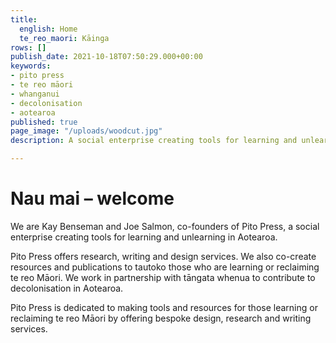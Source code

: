 ```yaml
---
title:
  english: Home
  te_reo_maori: Kāinga
rows: []
publish_date: 2021-10-18T07:50:29.000+00:00
keywords:
- pito press
- te reo māori
- whanganui
- decolonisation
- aotearoa
published: true
page_image: "/uploads/woodcut.jpg"
description: A social enterprise creating tools for learning and unlearning in Aotearoa

---
```

# Nau mai – welcome

We are Kay Benseman and Joe Salmon, co-founders of Pito Press, a social enterprise creating tools for learning and unlearning in Aotearoa.

Pito Press offers research, writing and design services. We also co-create resources and publications to tautoko those who are learning or reclaiming te reo Māori. We work in partnership with tāngata whenua to contribute to decolonisation in Aotearoa.

Pito Press is dedicated to making tools and resources for those learning or reclaiming te reo Māori by offering bespoke design, research and writing services.
